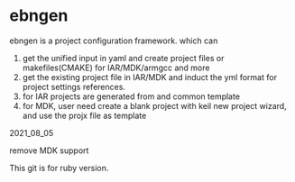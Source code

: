 # ebngen

ebngen is a project configuration framework. which can 

1. get the unified input in yaml and create project files or makefiles(CMAKE) for IAR/MDK/armgcc and more
2. get the existing project file in IAR/MDK and induct the yml format for project settings references.
3. for IAR projects are generated from and common template
4. for MDK, user need create a blank project with keil new project wizard, and use the projx file as template

2021_08_05

remove MDK support

This git is for ruby version.
